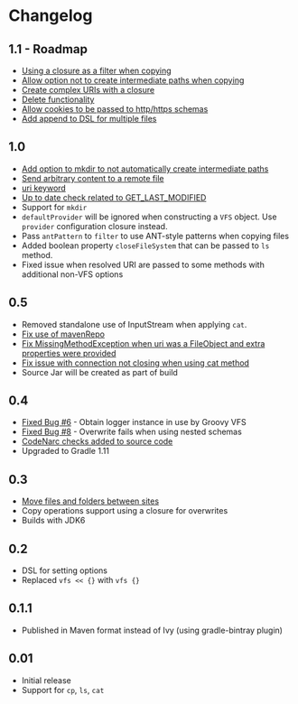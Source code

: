 # Changelog

## 1.1 - Roadmap
+ [Using a closure as a filter when copying](https://github.com/ysb33r/groovy-vfs/issues/4)
+ [Allow option not to create intermediate paths when copying](https://github.com/ysb33r/groovy-vfs/issues/2)
+ [Create complex URIs with a closure](https://github.com/ysb33r/groovy-vfs/issues/11)
+ [Delete functionality](https://github.com/ysb33r/groovy-vfs/issues/9)
+ [Allow cookies to be passed to http/https schemas](https://github.com/ysb33r/groovy-vfs/issues/10)
+ [Add append to DSL for multiple files](https://github.com/ysb33r/groovy-vfs/issues/37)

## 1.0
+ [Add option to mkdir to not automatically create intermediate paths](https://github.com/ysb33r/groovy-vfs/issues/18)
+ [Send arbitrary content to a remote file](https://github.com/ysb33r/groovy-vfs/issues/39)
+ [uri keyword](https://github.com/ysb33r/groovy-vfs/issues/38)
+ [Up to date check related to GET_LAST_MODIFIED](https://github.com/ysb33r/groovy-vfs/issues/64)
+ Support for `mkdir`
+ `defaultProvider` will be ignored when constructing a `VFS` object. Use `provider` configuration closure instead.
+ Pass `antPattern` to `filter` to use ANT-style patterns when copying files
+ Added boolean property `closeFileSystem` that can be passed to `ls` method.
+ Fixed issue when resolved URI are passed to some methods with additional non-VFS options

## 0.5
+ Removed standalone use of InputStream when applying `cat`.
+ [Fix use of mavenRepo](https://github.com/ysb33r/groovy-vfs/issues/12)
+ [Fix MissingMethodException when uri was a FileObject and extra properties were provided](https://github.com/ysb33r/groovy-vfs/issues/16)
+ [Fix issue with connection not closing when using cat method](https://github.com/ysb33r/groovy-vfs/issues/15)
+ Source Jar will be created as part of build

## 0.4
+ [Fixed Bug #6](https://github.com/ysb33r/groovy-vfs/issues/6) - Obtain logger instance in use by Groovy VFS
+ [Fixed Bug #8](https://github.com/ysb33r/groovy-vfs/issues/8) - Overwrite fails when using nested schemas
+ [CodeNarc checks added to source code](https://github.com/ysb33r/groovy-vfs/issues/7)
+ Upgraded to Gradle 1.11

## 0.3
+ [Move files and folders between sites](https://github.com/ysb33r/groovy-vfs/issues/3)
+ Copy operations support using a closure for overwrites
+ Builds with JDK6

## 0.2
+ DSL for setting options
+ Replaced ```vfs << {}``` with ```vfs {}```

## 0.1.1
+ Published in Maven format instead of Ivy (using gradle-bintray plugin)

## 0.01
+ Initial release
+ Support for `cp`, `ls`, `cat`